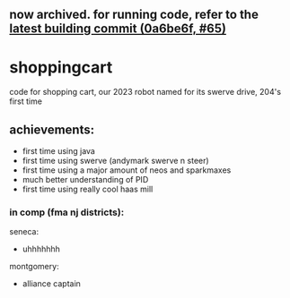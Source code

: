 ## now archived. for running code, refer to the [latest building commit (0a6be6f, #65)](https://github.com/vikings204/shoppingcart/tree/0a6be6fcf695dc92daded628df7f2acf3ec9f5d9)

# shoppingcart
code for shopping cart, our 2023 robot named for its swerve drive, 204's first time

## achievements:
- first time using java
- first time using swerve (andymark swerve n steer)
- first time using a major amount of neos and sparkmaxes
- much better understanding of PID
- first time using really cool haas mill

### in comp (fma nj districts):
seneca:  
- uhhhhhhh  

montgomery:  
- alliance captain
